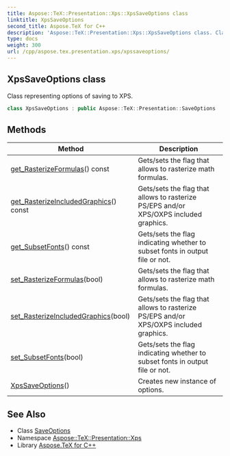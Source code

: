 ```yaml
---
title: Aspose::TeX::Presentation::Xps::XpsSaveOptions class
linktitle: XpsSaveOptions
second_title: Aspose.TeX for C++
description: 'Aspose::TeX::Presentation::Xps::XpsSaveOptions class. Class representing options of saving to XPS in C++.'
type: docs
weight: 300
url: /cpp/aspose.tex.presentation.xps/xpssaveoptions/
---
```

## XpsSaveOptions class


Class representing options of saving to XPS.

```cpp
class XpsSaveOptions : public Aspose::TeX::Presentation::SaveOptions
```

## Methods

| Method | Description |
| --- | --- |
| [get_RasterizeFormulas](../../aspose.tex.presentation/saveoptions/get_rasterizeformulas/)() const | Gets/sets the flag that allows to rasterize math formulas. |
| [get_RasterizeIncludedGraphics](../../aspose.tex.presentation/saveoptions/get_rasterizeincludedgraphics/)() const | Gets/sets the flag that allows to rasterize PS/EPS and/or XPS/OXPS included graphics. |
| [get_SubsetFonts](../../aspose.tex.presentation/saveoptions/get_subsetfonts/)() const | Gets/sets the flag indicating whether to subset fonts in output file or not. |
| [set_RasterizeFormulas](../../aspose.tex.presentation/saveoptions/set_rasterizeformulas/)(bool) | Gets/sets the flag that allows to rasterize math formulas. |
| [set_RasterizeIncludedGraphics](../../aspose.tex.presentation/saveoptions/set_rasterizeincludedgraphics/)(bool) | Gets/sets the flag that allows to rasterize PS/EPS and/or XPS/OXPS included graphics. |
| [set_SubsetFonts](../../aspose.tex.presentation/saveoptions/set_subsetfonts/)(bool) | Gets/sets the flag indicating whether to subset fonts in output file or not. |
| [XpsSaveOptions](./xpssaveoptions/)() | Creates new instance of options. |
## See Also

* Class [SaveOptions](../../aspose.tex.presentation/saveoptions/)
* Namespace [Aspose::TeX::Presentation::Xps](../)
* Library [Aspose.TeX for C++](../../)
